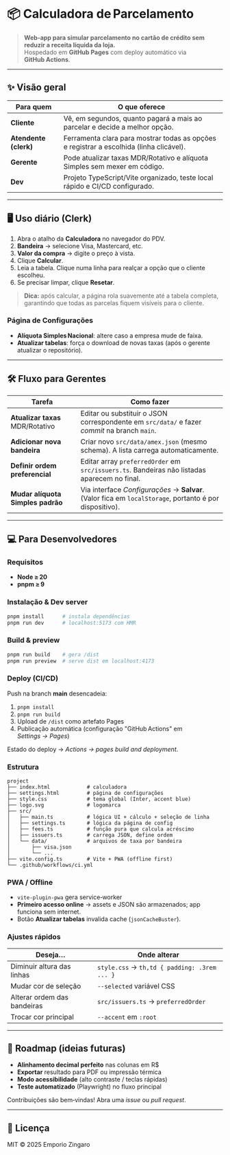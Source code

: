 # 📦 Calculadora de Parcelamento

> **Web‑app para simular parcelamento no cartão de crédito sem reduzir a receita líquida da loja.**  
> Hospedado em **GitHub Pages** com deploy automático via **GitHub Actions**.

---

## ✨ Visão geral

| Para quem | O que oferece |
|-----------|---------------|
| **Cliente** | Vê, em segundos, quanto pagará a mais ao parcelar e decide a melhor opção. |
| **Atendente (clerk)** | Ferramenta clara para mostrar todas as opções e registrar a escolhida (linha clicável). |
| **Gerente** | Pode atualizar taxas MDR/Rotativo e alíquota Simples sem mexer em código. |
| **Dev** | Projeto TypeScript/Vite organizado, teste local rápido e CI/CD configurado. |

---

## 🖥️ Uso diário (Clerk)

1. Abra o atalho da **Calculadora** no navegador do PDV.
2. **Bandeira** → selecione Visa, Mastercard, etc.
3. **Valor da compra** → digite o preço à vista.
4. Clique **Calcular**.
5. Leia a tabela. Clique numa linha para realçar a opção que o cliente escolheu.
6. Se precisar limpar, clique **Resetar**.

> **Dica:** após calcular, a página rola suavemente até a tabela completa, garantindo que todas as parcelas fiquem visíveis para o cliente.

### Página de Configurações

- **Alíquota Simples Nacional**: altere caso a empresa mude de faixa.
- **Atualizar tabelas**: força o download de novas taxas (após o gerente atualizar o repositório).

---

## 🛠️ Fluxo para Gerentes

| Tarefa | Como fazer |
|--------|------------|
| **Atualizar taxas** MDR/Rotativo | Editar ou substituir o JSON correspondente em `src/data/` e fazer *commit* na branch `main`. |
| **Adicionar nova bandeira** | Criar novo `src/data/amex.json` (mesmo schema). A lista carrega automaticamente. |
| **Definir ordem preferencial** | Editar array `preferredOrder` em `src/issuers.ts`. Bandeiras não listadas aparecem no final. |
| **Mudar alíquota Simples padrão** | Via interface *Configurações* → **Salvar**. (Valor fica em `localStorage`, portanto é por dispositivo). |

---

## 💻 Para Desenvolvedores

### Requisitos

- **Node ≥ 20**
- **pnpm ≥ 9**

### Instalação & Dev server

```bash
pnpm install      # instala dependências
pnpm run dev      # localhost:5173 com HMR
```

### Build & preview

```bash
pnpm run build    # gera /dist
pnpm run preview  # serve dist em localhost:4173
```

### Deploy (CI/CD)

Push na branch **main** desencadeia:

1. `pnpm install`
2. `pnpm run build`
3. Upload de `/dist` como artefato Pages
4. Publicação automática (configuração "GitHub Actions" em _Settings → Pages_)

Estado do deploy → *Actions → pages build and deployment*.

### Estrutura

```
project
├── index.html            # calculadora
├── settings.html         # página de configurações
├── style.css             # tema global (Inter, accent blue)
├── logo.svg              # logomarca
├── src/
│   ├── main.ts           # lógica UI + cálculo + seleção de linha
│   ├── settings.ts       # lógica da página de config
│   ├── fees.ts           # função pura que calcula acréscimo
│   ├── issuers.ts        # carrega JSON, define ordem
│   └── data/             # arquivos de taxa por bandeira
│       ├── visa.json
│       └── ...
├── vite.config.ts        # Vite + PWA (offline first)
└── .github/workflows/ci.yml
```

### PWA / Offline

- `vite-plugin-pwa` gera service‑worker
- **Primeiro acesso online** → assets e JSON são armazenados; app funciona sem internet.
- Botão **Atualizar tabelas** invalida cache (`jsonCacheBuster`).

### Ajustes rápidos

| Deseja… | Onde alterar |
|---------|--------------|
| Diminuir altura das linhas | `style.css` → `th,td { padding: .3rem ... }` |
| Mudar cor de seleção | `--selected` variável CSS |
| Alterar ordem das bandeiras | `src/issuers.ts` → `preferredOrder` |
| Trocar cor principal | `--accent` em `:root` |

---

## 🧩 Roadmap (ideias futuras)

- **Alinhamento decimal perfeito** nas colunas em R$
- **Exportar** resultado para PDF ou impressão térmica
- **Modo acessibilidade** (alto contraste / teclas rápidas)
- **Teste automatizado** (Playwright) no fluxo principal

Contribuições são bem‑vindas! Abra uma *issue* ou *pull request*.

---

## 🪪 Licença

MIT © 2025 Emporio Zingaro

